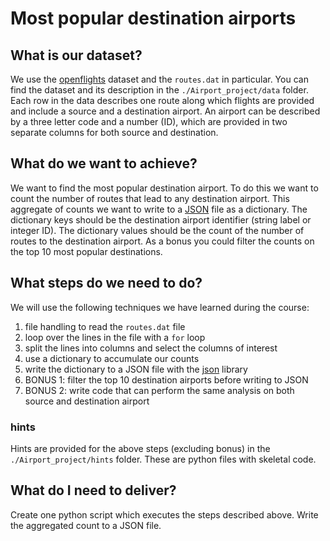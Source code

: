 # Most popular destination airports

## What is our dataset?

We use the [openflights](https://openflights.org/data.html) dataset and the `routes.dat` in particular.
You can find the dataset and its description in the `./Airport_project/data` folder.
Each row in the data describes one route along which flights are provided and include a source and a destination airport.
An airport can be described by a three letter code and a number (ID), which are provided in two separate columns for both source and destination.

## What do we want to achieve?

We want to find the most popular destination airport.
To do this we want to count the number of routes that lead to any destination airport.
This aggregate of counts we want to write to a [JSON](https://en.wikipedia.org/wiki/JSON) file as a dictionary.
The dictionary keys should be the destination airport identifier (string label or integer ID).
The dictionary values should be the count of the number of routes to the destination airport.
As a bonus you could filter the counts on the top 10 most popular destinations.

## What steps do we need to do?

We will use the following techniques we have learned during the course:

1. file handling to read the `routes.dat` file
2. loop over the lines in the file with a `for` loop
3. split the lines into columns and select the columns of interest
4. use a dictionary to accumulate our counts
5. write the dictionary to a JSON file with the [json](https://docs.python.org/3.8/library/json.html) library
6. BONUS 1: filter the top 10 destination airports before writing to JSON
7. BONUS 2: write code that can perform the same analysis on both source and destination airport

### hints
Hints are provided for the above steps (excluding bonus) in the `./Airport_project/hints` folder.
These are python files with skeletal code.

## What do I need to deliver?

Create one python script which executes the steps described above.
Write the aggregated count to a JSON file.
